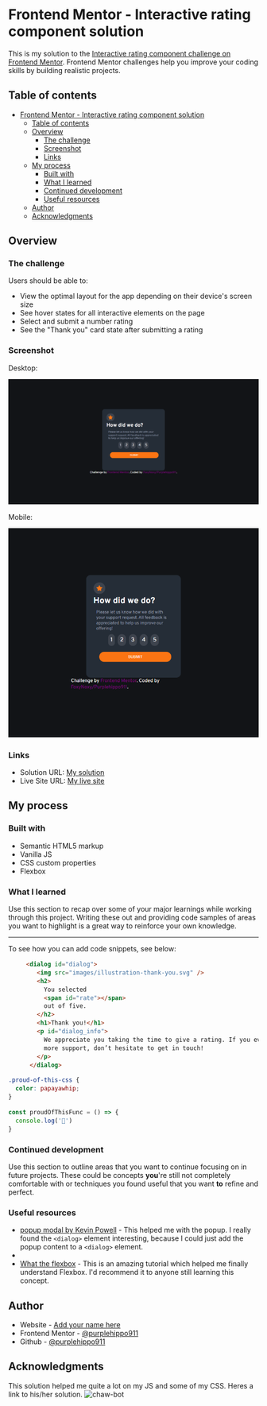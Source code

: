 # Frontend Mentor - Interactive rating component solution

This is my solution to the [Interactive rating component challenge on Frontend Mentor](https://www.frontendmentor.io/challenges/interactive-rating-component-koxpeBUmI). Frontend Mentor challenges help you improve your coding skills by building realistic projects. 

## Table of contents

- [Frontend Mentor - Interactive rating component solution](#frontend-mentor---interactive-rating-component-solution)
  - [Table of contents](#table-of-contents)
  - [Overview](#overview)
    - [The challenge](#the-challenge)
    - [Screenshot](#screenshot)
    - [Links](#links)
  - [My process](#my-process)
    - [Built with](#built-with)
    - [What I learned](#what-i-learned)
    - [Continued development](#continued-development)
    - [Useful resources](#useful-resources)
  - [Author](#author)
  - [Acknowledgments](#acknowledgments)

## Overview

### The challenge

Users should be able to:

- View the optimal layout for the app depending on their device's screen size
- See hover states for all interactive elements on the page
- Select and submit a number rating
- See the "Thank you" card state after submitting a rating

### Screenshot
Desktop:

![Desktop](screenshot/dekstop.png)

Mobile:

![Mobile](screenshot/mobile.png)



### Links

- Solution URL: [My solution](https://your-solution-url.com)
- Live Site URL: [My live site](https://github.com/purplehippo911/interactiveRating)

## My process

### Built with

- Semantic HTML5 markup
- Vanilla JS
- CSS custom properties
- Flexbox

### What I learned

Use this section to recap over some of your major learnings while working through this project. Writing these out and providing code samples of areas you want to highlight is a great way to reinforce your own knowledge.
****
To see how you can add code snippets, see below:

```html
     <dialog id="dialog">
        <img src="images/illustration-thank-you.svg" />
        <h2>
          You selected
          <span id="rate"></span>
          out of five.
        </h2>
        <h1>Thank you!</h1>
        <p id="dialog_info">
          We appreciate you taking the time to give a rating. If you ever need
          more support, don’t hesitate to get in touch!
        </p>
      </dialog>
```

```css
.proud-of-this-css {
  color: papayawhip;
}
```
```js
const proudOfThisFunc = () => {
  console.log('🎉')
}
```

### Continued development

Use this section to outline areas that you want to continue focusing on in future projects. These could be concepts **you**'re still not completely comfortable with or techniques you found useful that you want **to** refine and perfect.


### Useful resources

- [popup modal by Kevin Powell](https://www.youtube.com/watch?v=TAB_v6yBXIE&t=436s&ab_channel=KevinPowell) - This helped me with the popup. I really found the `<dialog>` element interesting, because I could just add the popup content to a `<dialog>` element.
- 
- [ What the flexbox](https://www.flexbox.io) - This is an amazing tutorial which helped me finally understand Flexbox. I'd recommend it to anyone still learning this concept.

## Author

- Website - [Add your name here](https://www.your-site.com)
- Frontend Mentor - [@purplehippo911](https://www.frontendmentor.io/profile/purplehippo911)
- Github - [@purplehippo911](https://www.github.com/purplehippo911)


## Acknowledgments

This solution helped me quite a lot on my JS and some of my CSS. Heres a link to his/her solution. ![chaw-bot](https://github.com/chaw-bot/interactive-rating-component)



